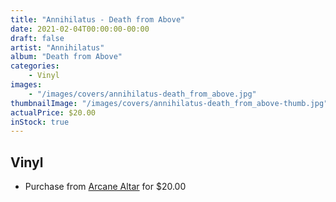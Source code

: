```yaml
---
title: "Annihilatus - Death from Above"
date: 2021-02-04T00:00:00-00:00
draft: false
artist: "Annihilatus"
album: "Death from Above"
categories:
    - Vinyl
images:
    - "/images/covers/annihilatus-death_from_above.jpg"
thumbnailImage: "/images/covers/annihilatus-death_from_above-thumb.jpg"
actualPrice: $20.00
inStock: true
---
```


## Vinyl
* Purchase from [Arcane Altar](https://arcanealtar.bigcartel.com/product/annihilatus-death-from-above-12-lp) for $20.00
